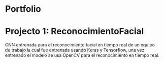 # Portfolio
# Projecto 1: ReconocimientoFacial

CNN entrenada para el reconocimiento facial en tiempo real de un equipo de trabajo la cual fue entrenada usando Keras y Tensorflow, una vez entrenado el modelo se usa OpenCV para el reconocimiento en tiempo real.

